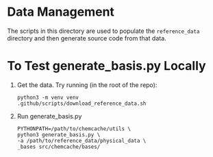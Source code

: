 <!--
  ~ Copyright 2022 NWChemEx-Project
  ~
  ~ Licensed under the Apache License, Version 2.0 (the "License");
  ~ you may not use this file except in compliance with the License.
  ~ You may obtain a copy of the License at
  ~
  ~ http://www.apache.org/licenses/LICENSE-2.0
  ~
  ~ Unless required by applicable law or agreed to in writing, software
  ~ distributed under the License is distributed on an "AS IS" BASIS,
  ~ WITHOUT WARRANTIES OR CONDITIONS OF ANY KIND, either express or implied.
  ~ See the License for the specific language governing permissions and
  ~ limitations under the License.
-->

Data Management
===============

The scripts in this directory are used to populate the `reference_data` 
directory and then generate source code from that data.
    
To Test generate_basis.py Locally
=================================

1. Get the data. Try running (in the root of the repo):
   ```
   python3 -m venv venv
   .github/scripts/download_reference_data.sh
   ```
2. Run generate_basis.py
   ```
   PYTHONPATH=/path/to/chemcache/utils \
   python3 generate_basis.py \
   -a /path/to/reference_data/physical_data \
   _bases src/chemcache/bases/
   ```